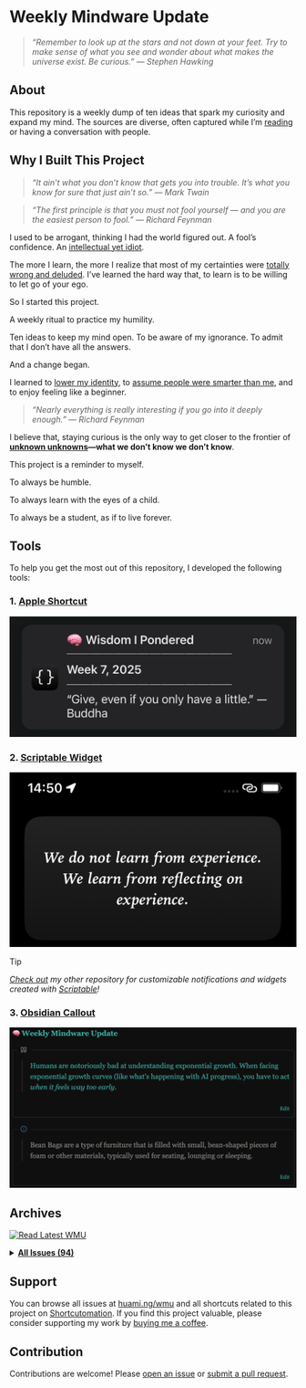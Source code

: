 # Weekly Mindware Update

> _“Remember to look up at the stars and not down at your feet. Try to make sense of what you see and wonder about what makes the universe exist. Be curious.” — Stephen Hawking_

## About

This repository is a weekly dump of ten ideas that spark my curiosity and expand my mind. The sources are diverse, often captured while I’m [reading](https://github.com/huaminghuangtw/Brain-Food) or having a conversation with people.

## Why I Built This Project

> _“It ain’t what you don’t know that gets you into trouble. It’s what you know for sure that just ain’t so.” — Mark Twain_

> _“The first principle is that you must not fool yourself — and you are the easiest person to fool.” — Richard Feynman_

I used to be arrogant, thinking I had the world figured out. A fool’s confidence. An [intellectual yet idiot](https://huami.ng/the-intellectual-yet-idiot).

The more I learn, the more I realize that most of my certainties were [totally wrong and deluded](https://fs.blog/david-foster-wallace-this-is-water/). I’ve learned the hard way that, to learn is to be willing to let go of your ego.

So I started this project.

A weekly ritual to practice my humility.

Ten ideas to keep my mind open. To be aware of my ignorance. To admit that I don’t have all the answers.

And a change began.

I learned to [lower my identity](https://paulgraham.com/identity.html), to [assume people were smarter than me](https://sive.rs/below-average), and to enjoy feeling like a beginner.

> _“Nearly everything is really interesting if you go into it deeply enough.” — Richard Feynman_

I believe that, staying curious is the only way to get closer to the frontier of **[unknown unknowns](https://sketchplanations.com/unknown-unknowns)—what we don’t know we don’t know**.

This project is a reminder to myself.

To always be humble.

To always learn with the eyes of a child.

To always be a student, as if to live forever.

## Tools

To help you get the most out of this repository, I developed the following tools:

### 1. [Apple Shortcut](https://shortcutomation.com/gallery/shared/weekly-mindware-update/)

<p align="center">
<a href="assets/notification.png">
<kbd>
<img src="assets/notification.png" width="" title=""/>
</kbd>
</a>
</p>

### 2. [Scriptable Widget](https://github.com/huaminghuangtw/Scriptable/blob/main/widget_quote-from-Weekly-Mindware-Update.js)

<p align="center">
<a href="assets/widget.png">
<kbd>
<img src="assets/widget.png" width="" title=""/>
</kbd>
</a>
</p>

> [!TIP]
> _[Check out](https://github.com/huaminghuangtw/Scriptable) my other repository for customizable notifications and widgets created with [Scriptable](https://scriptable.app)!_

### 3. [Obsidian Callout](https://github.com/huaminghuangtw/Second-Brain/blob/main/Homepage.md#-weekly-mindware-update)

<p align="center">
<a href="assets/callout.png">
<kbd>
<img src="assets/callout.png" width="" title=""/>
</kbd>
</a>
</p>

## Archives

<!-- INDEX-START -->
[![Read Latest WMU](https://img.shields.io/badge/📖%20Read%20Latest%20WMU-3AA99F?style=for-the-badge&color=3AA99F)](issues/2025/2025_Week_42.md)

<details><summary><strong><a href=".">All Issues (94)</a></strong></summary>

* <details>
    <summary>
      <strong>
        <a href="issues/2025">2025 (42)</a>
      </strong>
    </summary>

    * <a href="https://huami.ng/2025-week-42">#94 - Week 42, 2025</a>
    * <a href="https://huami.ng/2025-week-41">#93 - Week 41, 2025</a>
    * <a href="https://huami.ng/2025-week-40">#92 - Week 40, 2025</a>
    * <a href="https://huami.ng/2025-week-39">#91 - Week 39, 2025</a>
    * <a href="https://huami.ng/2025-week-38">#90 - Week 38, 2025</a>
    * <a href="https://huami.ng/2025-week-37">#89 - Week 37, 2025</a>
    * <a href="https://huami.ng/2025-week-36">#88 - Week 36, 2025</a>
    * <a href="https://huami.ng/2025-week-35">#87 - Week 35, 2025</a>
    * <a href="https://huami.ng/2025-week-34">#86 - Week 34, 2025</a>
    * <a href="https://huami.ng/2025-week-33">#85 - Week 33, 2025</a>
    * <a href="https://huami.ng/2025-week-32">#84 - Week 32, 2025</a>
    * <a href="https://huami.ng/2025-week-31">#83 - Week 31, 2025</a>
    * <a href="https://huami.ng/2025-week-30">#82 - Week 30, 2025</a>
    * <a href="https://huami.ng/2025-week-29">#81 - Week 29, 2025</a>
    * <a href="https://huami.ng/2025-week-28">#80 - Week 28, 2025</a>
    * <a href="https://huami.ng/2025-week-27">#79 - Week 27, 2025</a>
    * <a href="https://huami.ng/2025-week-26">#78 - Week 26, 2025</a>
    * <a href="https://huami.ng/2025-week-25">#77 - Week 25, 2025</a>
    * <a href="https://huami.ng/2025-week-24">#76 - Week 24, 2025</a>
    * <a href="https://huami.ng/2025-week-23">#75 - Week 23, 2025</a>
    * <a href="https://huami.ng/2025-week-22">#74 - Week 22, 2025</a>
    * <a href="https://huami.ng/2025-week-21">#73 - Week 21, 2025</a>
    * <a href="https://huami.ng/2025-week-20">#72 - Week 20, 2025</a>
    * <a href="https://huami.ng/2025-week-19">#71 - Week 19, 2025</a>
    * <a href="https://huami.ng/2025-week-18">#70 - Week 18, 2025</a>
    * <a href="https://huami.ng/2025-week-17">#69 - Week 17, 2025</a>
    * <a href="https://huami.ng/2025-week-16">#68 - Week 16, 2025</a>
    * <a href="https://huami.ng/2025-week-15">#67 - Week 15, 2025</a>
    * <a href="https://huami.ng/2025-week-14">#66 - Week 14, 2025</a>
    * <a href="https://huami.ng/2025-week-13">#65 - Week 13, 2025</a>
    * <a href="https://huami.ng/2025-week-12">#64 - Week 12, 2025</a>
    * <a href="https://huami.ng/2025-week-11">#63 - Week 11, 2025</a>
    * <a href="https://huami.ng/2025-week-10">#62 - Week 10, 2025</a>
    * <a href="https://huami.ng/2025-week-9">#61 - Week 9, 2025</a>
    * <a href="https://huami.ng/2025-week-8">#60 - Week 8, 2025</a>
    * <a href="https://huami.ng/2025-week-7">#59 - Week 7, 2025</a>
    * <a href="https://huami.ng/2025-week-6">#58 - Week 6, 2025</a>
    * <a href="https://huami.ng/2025-week-5">#57 - Week 5, 2025</a>
    * <a href="https://huami.ng/2025-week-4">#56 - Week 4, 2025</a>
    * <a href="https://huami.ng/2025-week-3">#55 - Week 3, 2025</a>
    * <a href="https://huami.ng/2025-week-2">#54 - Week 2, 2025</a>
    * <a href="https://huami.ng/2025-week-1">#53 - Week 1, 2025</a>
  </details>

* <details>
    <summary>
      <strong>
        <a href="issues/2024">2024 (52)</a>
      </strong>
    </summary>

    * <a href="https://huami.ng/2024-week-52">#52 - Week 52, 2024</a>
    * <a href="https://huami.ng/2024-week-51">#51 - Week 51, 2024</a>
    * <a href="https://huami.ng/2024-week-50">#50 - Week 50, 2024</a>
    * <a href="https://huami.ng/2024-week-49">#49 - Week 49, 2024</a>
    * <a href="https://huami.ng/2024-week-48">#48 - Week 48, 2024</a>
    * <a href="https://huami.ng/2024-week-47">#47 - Week 47, 2024</a>
    * <a href="https://huami.ng/2024-week-46">#46 - Week 46, 2024</a>
    * <a href="https://huami.ng/2024-week-45">#45 - Week 45, 2024</a>
    * <a href="https://huami.ng/2024-week-44">#44 - Week 44, 2024</a>
    * <a href="https://huami.ng/2024-week-43">#43 - Week 43, 2024</a>
    * <a href="https://huami.ng/2024-week-42">#42 - Week 42, 2024</a>
    * <a href="https://huami.ng/2024-week-41">#41 - Week 41, 2024</a>
    * <a href="https://huami.ng/2024-week-40">#40 - Week 40, 2024</a>
    * <a href="https://huami.ng/2024-week-39">#39 - Week 39, 2024</a>
    * <a href="https://huami.ng/2024-week-38">#38 - Week 38, 2024</a>
    * <a href="https://huami.ng/2024-week-37">#37 - Week 37, 2024</a>
    * <a href="https://huami.ng/2024-week-36">#36 - Week 36, 2024</a>
    * <a href="https://huami.ng/2024-week-35">#35 - Week 35, 2024</a>
    * <a href="https://huami.ng/2024-week-34">#34 - Week 34, 2024</a>
    * <a href="https://huami.ng/2024-week-33">#33 - Week 33, 2024</a>
    * <a href="https://huami.ng/2024-week-32">#32 - Week 32, 2024</a>
    * <a href="https://huami.ng/2024-week-31">#31 - Week 31, 2024</a>
    * <a href="https://huami.ng/2024-week-30">#30 - Week 30, 2024</a>
    * <a href="https://huami.ng/2024-week-29">#29 - Week 29, 2024</a>
    * <a href="https://huami.ng/2024-week-28">#28 - Week 28, 2024</a>
    * <a href="https://huami.ng/2024-week-27">#27 - Week 27, 2024</a>
    * <a href="https://huami.ng/2024-week-26">#26 - Week 26, 2024</a>
    * <a href="https://huami.ng/2024-week-25">#25 - Week 25, 2024</a>
    * <a href="https://huami.ng/2024-week-24">#24 - Week 24, 2024</a>
    * <a href="https://huami.ng/2024-week-23">#23 - Week 23, 2024</a>
    * <a href="https://huami.ng/2024-week-22">#22 - Week 22, 2024</a>
    * <a href="https://huami.ng/2024-week-21">#21 - Week 21, 2024</a>
    * <a href="https://huami.ng/2024-week-20">#20 - Week 20, 2024</a>
    * <a href="https://huami.ng/2024-week-19">#19 - Week 19, 2024</a>
    * <a href="https://huami.ng/2024-week-18">#18 - Week 18, 2024</a>
    * <a href="https://huami.ng/2024-week-17">#17 - Week 17, 2024</a>
    * <a href="https://huami.ng/2024-week-16">#16 - Week 16, 2024</a>
    * <a href="https://huami.ng/2024-week-15">#15 - Week 15, 2024</a>
    * <a href="https://huami.ng/2024-week-14">#14 - Week 14, 2024</a>
    * <a href="https://huami.ng/2024-week-13">#13 - Week 13, 2024</a>
    * <a href="https://huami.ng/2024-week-12">#12 - Week 12, 2024</a>
    * <a href="https://huami.ng/2024-week-11">#11 - Week 11, 2024</a>
    * <a href="https://huami.ng/2024-week-10">#10 - Week 10, 2024</a>
    * <a href="https://huami.ng/2024-week-9">#9 - Week 9, 2024</a>
    * <a href="https://huami.ng/2024-week-8">#8 - Week 8, 2024</a>
    * <a href="https://huami.ng/2024-week-7">#7 - Week 7, 2024</a>
    * <a href="https://huami.ng/2024-week-6">#6 - Week 6, 2024</a>
    * <a href="https://huami.ng/2024-week-5">#5 - Week 5, 2024</a>
    * <a href="https://huami.ng/2024-week-4">#4 - Week 4, 2024</a>
    * <a href="https://huami.ng/2024-week-3">#3 - Week 3, 2024</a>
    * <a href="https://huami.ng/2024-week-2">#2 - Week 2, 2024</a>
    * <a href="https://huami.ng/2024-week-1">#1 - Week 1, 2024</a>
  </details>

</details>
<!-- INDEX-END -->

## Support

You can browse all issues at [huami.ng/wmu](https://huami.ng/wmu) and all shortcuts related to this project on [Shortcutomation](https://shortcutomation.com/gallery/weekly-mindware-update). If you find this project valuable, please consider supporting my work by [buying me a coffee](https://buymeacoffee.com/huaming.huang).

## Contribution

Contributions are welcome! Please [open an issue](https://github.com/huaminghuangtw/Weekly-Mindware-Update/issues/new) or [submit a pull request](https://github.com/huaminghuangtw/Weekly-Mindware-Update/compare).
